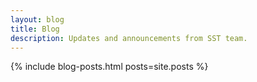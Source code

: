 ```yaml
---
layout: blog
title: Blog
description: Updates and announcements from SST team.
---
```


{% include blog-posts.html posts=site.posts %}
